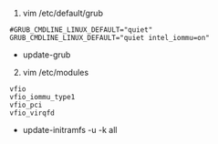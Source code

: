 1. vim /etc/default/grub
```shell
#GRUB_CMDLINE_LINUX_DEFAULT="quiet"
GRUB_CMDLINE_LINUX_DEFAULT="quiet intel_iommu=on"
```

- update-grub
2. vim /etc/modules
```shell
vfio
vfio_iommu_type1
vfio_pci
vfio_virqfd
```

- update-initramfs -u -k all
